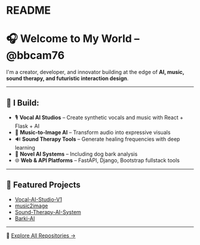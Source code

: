 # README

# 🎧 Welcome to My World – @bbcam76

I'm a creator, developer, and innovator building at the edge of **AI, music, sound therapy, and futuristic interaction design**.

---

## 🧠 I Build:

- 🎙 **Vocal AI Studios** – Create synthetic vocals and music with React + Flask + AI
- 🎨 **Music-to-Image AI** – Transform audio into expressive visuals
- 🔊 **Sound Therapy Tools** – Generate healing frequencies with deep learning
- 🐶 **Novel AI Systems** – Including dog bark analysis
- 🌐 **Web & API Platforms** – FastAPI, Django, Bootstrap fullstack tools

---

## 🚀 Featured Projects

- [Vocal-AI-Studio-V1](https://github.com/bbcam76/Vocal-AI-Studio-V1)  
- [music2image](https://github.com/bbcam76/music2image)  
- [Sound-Therapy-AI-System](https://github.com/bbcam76/Sound-Therapy-AI-System)  
- [Barki-AI](https://github.com/bbcam76/Barki-AI)

---

🔗 [Explore All Repositories →](https://github.com/bbcam76?tab=repositories)
